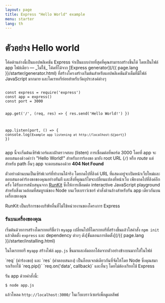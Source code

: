 ```yaml
---
layout: page
title: Express "Hello World" example
menu: starter
lang: th
---
```


# ตัวอย่าง Hello world

<div class="doc-box doc-info" markdown="1">
โค้ดด้านล่างนี้เป็นแอปพลิเคชัน Express จำเป็นแบบง่ายที่สุดที่คุณสามารถสร้างขึ้นได้ โดยเป็นไฟล์ app ไฟล์เดียว &mdash; _ไม่ใช้_ โค้ดที่ได้จาก [Express generator](/{{ page.lang }}/starter/generator.html) ที่สร้างโครงสร้างเริ่มต้นสำหรับแอปพลิเคชันตัวเต็มที่มีไฟล์ JavaScript มากมาย และไดเรทอรีย่อยสำหรับวัตถุประสงค์ต่างๆ
</div>

<script src="https://embed.runkit.com" data-element-id="hello-example" data-mode="endpoint" async defer></script>
<div id="hello-example"><pre><code class="language-js">
const express = require('express')
const app = express()
const port = 3000

app.get('/', (req, res) => {
  res.send('Hello World!')
})

app.listen(port, () => {
  console.log(`Example app listening at http://localhost:${port}`)
})
</code></pre></div>

app นี้จะเริ่มต้นเซิร์ฟเวอร์และเฝ้าตรวจสอบ (listen) การเชื่อมต่อที่พอร์ต 3000 โดยที่ app จะตอบสนองด้วงคำว่า "Hello World!" สำหรับการร้องขอ
มายัง root URL (`/`) หรือ _route_ แต่สำหรับ path อื่นๆ app จะตอบสนองด้วย **404 Not Found**

ตัวอย่างด้านบนเป็นเซิร์ฟเวอร์ที่ทำงานได้จริง โดยกดไปที่ลิงค์ URL ที่แสดงอยู่จะเปิดหน้าเว็บใหม่และตอบสนองคำร้องขอของคุณอย่างทันที และสิ่งที่คุณแก้ไขจะเปลี่ยนแปลงที่หน้าเว็บ เพียงกดไปที่ลิงค์อีกครั้ง ได้รับการสนับสนุนจาก [RunKit](https://runkit.com) ซึ่งให้การเชื่อมต่อ interactive JavaScript playground สำหรับสิ่งแวดล้อมที่สมบูรณ์ของ Node บนเว็บเบราว์เซอร์ คำสั่งด้านล้างสำหรับรัน app เดียวกันบนเครื่องของคุณ

<div class="doc-box doc-info" markdown="1">
RunKit เป็นบริการของบริษัทอื่นที่ไม่ใช้หน่วยงานของโครงการ Express
</div>

### รันบนเครื่องของคุณ

เริ่มต้นด้วยการสร้างไดเรกทอรีชื่อว่า `myapp` เปลี่ยนไปที่ไดเรกทอรีที่สร้างขึ้นแล้วใสคำสั่ง `npm init` แล้วติดตั้ง `express` และ dependency ต่างๆ ดัง[ขั้นตอนการติดตั้ง](/{{ page.lang }}/starter/installing.html)

ในไดเรกทอรี `myapp` สร้างไฟล์ `app.js` ขึ้นมาและคัดลอกโค้ดจากตัวอย่างข้างบนมากใส่ในไฟล์

<div class="doc-box doc-notice" markdown="1">
`req` (คำร้องขอ) และ `res` (คำตอบสนอง) เป็นอ็อบเจกต์เดียวกันที่จัดให้โดย Node ซึ่งคุณสมารถเรียกใช้ `req.pip()` `req.on('data', callback)` และอื่นๆ โดยไม่ต้องเรียกใช้ Express
</div>

รัน app ด้วยคำสั่งนี้:

```console
$ node app.js
```

แล้วโหลด `http://localhost:3000/` ในเว็บเบราว์เซอร์เพื่อดูผลลัพธ์
